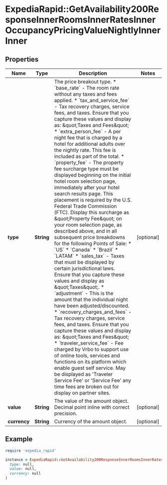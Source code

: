 # ExpediaRapid::GetAvailability200ResponseInnerRoomsInnerRatesInnerOccupancyPricingValueNightlyInnerInner

## Properties

| Name | Type | Description | Notes |
| ---- | ---- | ----------- | ----- |
| **type** | **String** | The price breakout type.   * &#x60;base_rate&#x60; - The room rate without any taxes and fees applied.   * &#x60;tax_and_service_fee&#x60; - Tax recovery charges, service fees, and taxes. Ensure that you capture these values and display as:                             \&quot;Taxes and Fees\&quot;   * &#x60;extra_person_fee&#x60; - A per night fee that is charged by a hotel for additional adults over the nightly rate. This fee is included as part of the total.   * &#x60;property_fee&#x60; - The property fee surcharge type must be displayed beginning on the initial hotel room selection page, immediately after your hotel search results page. This placement is required by the U.S. Federal Trade Commission (FTC).                      Display this surcharge as \&quot;Property Fee\&quot; on your room selection page, as described above, and in all subsequent price breakdowns for the following Points of Sale:                      * &#x60;US&#x60;                      * &#x60;Canada&#x60;                      * &#x60;Brazil&#x60;                      * &#x60;LATAM&#x60;   * &#x60;sales_tax&#x60; - Taxes that must be displayed by certain jurisdictional laws. Ensure that you capture these values and display as \&quot;Taxes\&quot;.   * &#x60;adjustment&#x60; - This is the amount that the individual night have been adjusted/discounted.   * &#x60;recovery_charges_and_fees&#x60; - Tax recovery charges, service fees, and taxes. Ensure that you capture these values and display as:                                   \&quot;Taxes and Fees\&quot;   * &#x60;traveler_service_fee&#x60; - Fee charged by Vrbo to support use of online tools, services and functions on its platform which enable guest self service. May be displayed as &#39;Traveler Service Fee&#39; or &#39;Service Fee&#39; any time fees are broken out for display on partner sites.  | [optional] |
| **value** | **String** | The value of the amount object. Decimal point inline with correct precision. | [optional] |
| **currency** | **String** | Currency of the amount object. | [optional] |

## Example

```ruby
require 'expedia_rapid'

instance = ExpediaRapid::GetAvailability200ResponseInnerRoomsInnerRatesInnerOccupancyPricingValueNightlyInnerInner.new(
  type: null,
  value: null,
  currency: null
)
```

